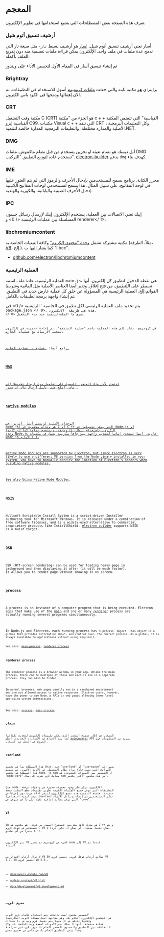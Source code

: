 # المعجم

تعرف هذه الصفحة بعض المصطلحات التي يشيع استخدامها في تطوير الإلكترون.

### أرشيف تنسيق أتوم شيل

أسار تعني أرشيف تنسيق أتوم شيل. [إسار](https://github.com/electron/asar) هو أرشيف بسيط `تار`- مثل صيغة تار التي تدمج عدة ملفات في ملف واحد. الإلكترون يمكن قراءة ملفات تعسفية منه دون تفريغ الملف بأكمله.

تم إنشاء تنسيق أسار في المقام الأول لتحسين الأداء على ويندوز

### Brightray

برايتراي [هو](https://github.com/electron-archive/brightray) مكتبة ثابتة والتي جعلت [ملفات كروميوم](#libchromiumcontent) أسهل للاستخدام في التطبيقات. تم الآن إهمالها ودمجها في الكود باس الكترون.

### CRT

مكتبة وقت التشغيل C (CRT) هو الجزء من "مكتبة c + + القياسية" التي تتضمن المكتبة القياسية إيزو C99. مكتبات Visual c + + التي تنفذ CRT ، وكل التعليمات البرمجية الأصلية والمداره مختلطة، والتعليمات البرمجية المدارة خالصة للتنمية.NET.

### DMG

أبل ديسك هو نضام تعبئة او تخزين يستخدم من قبل نضام ماكنتوش. ملفات DMG تستخدم عادة لتوزيع التطبيق "التركيب". [electron-builder](https://github.com/electron-userland/electron-builder) يدعم `dmg` كهدف بناء.

### IME

محرر الكتابة. برنامج يسمح للمستخدمين بإدخال الأحرف والرموز التي لم يتم العثور عليها في لوحة المفاتيح. على سبيل المثال، هذا يسمح لمستخدمي لوحات المفاتيح اللاتينية إدخال الأحرف الصينية واليابانية، والكورية والهندية.

### IPC

إيبك تعني الاتصالات بين العملية. يستخدم الإلكترون إيبك لإرسال رسائل جسون المسلسلة بين عمليات  الرئيسية </ 0> و  renderer</ 1>.</p> 

### libchromiumcontent

مكتبة مشتركة تشمل [وحدة "محتوى الكروم"](https://www.chromium.org/developers/content-module) وكافة التبعيات الخاصة به (مثلاً، الطرفة، [V8](#v8)، إلخ.). كما يشار إليها ب "libcc".

- [github.com/electron/libchromiumcontent](https://github.com/electron/libchromiumcontent)

### العملية الرئيسية

العملية الرئيسية، عادة ملف اسمه `main.js`، هي نقطة الدخول لتطبيق كل إلكترون. أنها تسيطر على اللتطبيق، من فتح إغلاق. وتدير أيضا العناصر الأصلية مثل القائمة وشريط القوائم،إلخ. العملية الرئيسية هي المسؤولة عن خلق كل عملية عارض جديد في التطبيق. تم إنشاء واجهة برمجة تطبيقات بالكامل.

يتم تحديد ملف العملية الرئيسي لكل تطبيق في الخاصية ` الرئيسية </ 0> في
<code> package.json </ 0>. هذه هي طريقة <code> الإلكترون. </ 0> يعرف ما الملف لتنفيذ عند بدء التشغيل.</p>

<p>في كروميوم، يشار إلى هذه العملية باسم "عملية المتصفح". تم إعادة تسميته في إلكترون لتجنب الارتباك مع عمليات العارض.</p>

<p>راجع أيضا: <a href="#process"> عملية </ 0>، <a href="#renderer-process"> عملية العارض </ 1></p>

<h3>MAS</h3>

<p>اختصار لأبل ماك المتجر. للحصول على تفاصيل حول إرسال تطبيقك إلى
ماس، اطلع على <a href="tutorial/mac-app-store-submission-guide.md"> دليل إرسال ماك أب ستور </ 0>.</p>

<h3>native modules</h3>

<p>الوحدات الأصلية (وتسمى أيضا <a href="https://nodejs.org/api/addons.html"> أدونز </ 0> في
Node.js) هي وحدات مكتوبة في C أو C ++ التي يمكن تحميلها في Node.js أو
الكترون باستخدام تتطلب () وظيفة، وتستخدم تماما كما لو كانوا
وحدة Node.js عادية. أنها تستخدم أساسا لتقديم واجهة بين جافا سكريبت يعمل في مكتبات Node.js و C/c + +.</p>

<p>Native Node modules are supported by Electron, but since Electron is very
likely to use a different V8 version from the Node binary installed in your
system, you have to manually specify the location of Electron’s headers when
building native modules.</p>

<p>See also <a href="tutorial/using-native-node-modules.md">Using Native Node Modules</a>.</p>

<h3>NSIS</h3>

<p>Nullsoft Scriptable Install System is a script-driven Installer
authoring tool for Microsoft Windows. It is released under a combination of
free software licenses, and is a widely-used alternative to commercial
proprietary products like InstallShield. <a href="https://github.com/electron-userland/electron-builder">electron-builder</a> supports NSIS
as a build target.</p>

<h3>OSR</h3>

<p>OSR (Off-screen rendering) can be used for loading heavy page in
background and then displaying it after (it will be much faster).
It allows you to render page without showing it on screen.</p>

<h3>process</h3>

<p>A process is an instance of a computer program that is being executed. Electron
apps that make use of the <a href="#main-process">main</a> and one or many <a href="#renderer-process">renderer</a> process are
actually running several programs simultaneously.</p>

<p>In Node.js and Electron, each running process has a <code>process` object. This object is a global that provides information about, and control over, the current process. As a global, it is always available to applications without using require().

See also: [main process](#main-process), [renderer process](#renderer-process)

### renderer process

The renderer process is a browser window in your app. Unlike the main process, there can be multiple of these and each is run in a separate process. They can also be hidden.

In normal browsers, web pages usually run in a sandboxed environment and are not allowed access to native resources. Electron users, however, have the power to use Node.js APIs in web pages allowing lower level operating system interactions.

See also: [process](#process), [main process](#main-process)

### سنجاب

السنجاب هو إطار مفتوح المصدر الذي يمكن تطبيقات إلكترون لتحديث تلقائيا كما يتم الافراج عن الإصدارات الجديدة. انظر [autoUpdater](api/auto-updater.md) API لمزيد من المعلومات حول الشروع في العمل مع السنجاب.

### userland

هذا المصطلح نشأ في مجتمع Unix، حيث "userland" أو "userspace" تشير إلى البرامج التي تعمل خارج نواة نظام التشغيل. في الآونة الأخيرة، تم تعميم هذا المصطلح في مجتمع Node. js npm ل التمييز بين الميزات المتوفرة في "node core" مقابل حزم نشرت إلى سجل npm من قبل مجتمع "أكبر بكثير".

مثل node، الالكترون تركز على وجود مجموعة صغيرة من واجهات برمجة التطبيقات التي توفر جميع الأوليات اللازمة تطوير تطبيقات سطح المكتب منصة متعددة. فلسفة التصميم هذه تسمح للإلكترون لتبقى أداة مرنة دون إفراط في وصف كيفية استخدامها. Userland تمكن المستخدمين من إنشاء وتبادل الأدوات التي توفر وظائف إضافية علاوة على ما هو متوفر في "core".

### V8

V8 هو محرك جافا سكريبت المفتوح المصدر من غوغل. هو مكتوب في C ++ و هو المستخدم في غوغل كروم. V8 يمكن تشغيل مستقل، أو يمكن أن تكون جزءا لا يتجزأ من أي تطبيق C ++.

بني الإلكترون V8 كجزء من كروميوم ثم يشير node إلى V8 عندما تم البناء.

لا تزال أرقام الإصدار من V8 تطابق أرقام غوغل كروم. يتضمن كروم 59 V8 5.9، يتضمن كروم 58 V8 5.8،.

- [developers.google.com/v8](https://developers.google.com/v8)
- [nodejs.org/api/v8.html](https://nodejs.org/api/v8.html)
- [docs/development/v8-development.md](development/v8-development.md)

### معرض الويب

يتم استخدام علامات عرض الويب `webview` لتضمين محتوى "ضيف" (مثل صفحات الويب الخارجية) في التطبيق الإلكترون الخاص بك. وهي مشابهة ل`iframe` s، ولكنها تختلف في كل منها يتم تشغيل عرض ويب في عملية منفصلة. أنها لا تملك نفس الأذونات كصفحة ويب الخاصة بك، وكل التفاعلات بين التطبيق والمحتوى المضمن الخاص بك سوف تكون غير متزامنة. وهذا يبقى التطبيق الخاص بك في مأمن من محتوى مضمن.